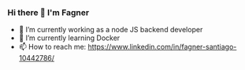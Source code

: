 ### Hi there 👋 I'm Fagner


- 🔭 I’m currently working as a node JS backend developer
- 🌱 I’m currently learning Docker
- 📫 How to reach me: https://www.linkedin.com/in/fagner-santiago-10442786/
